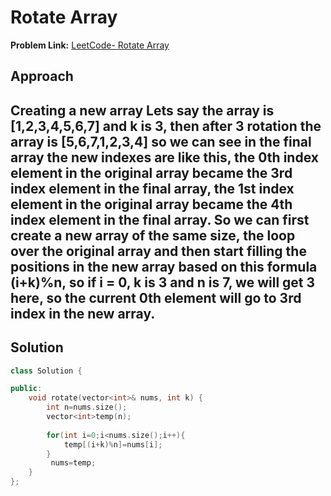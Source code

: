 # Rotate Array

**Problem Link:** [LeetCode- Rotate Array](https://leetcode.com/problems/rotate-array/)

## Approach
Creating a new array
Lets say the array is [1,2,3,4,5,6,7] and k is 3, then after 3 rotation the array is [5,6,7,1,2,3,4] so we can see in the final array the new indexes are like this, the 0th index element in the original array became the 3rd index element in the final array, the 1st index element in the original array became the 4th index element in the final array. So we can first create a new array of the same size, the loop over the original array and then start filling the positions in the new array based on this formula (i+k)%n, so if i = 0, k is 3 and n is 7, we will get 3 here, so the current 0th element will go to 3rd index in the new array.
---

## Solution

```cpp
class Solution {

public:
    void rotate(vector<int>& nums, int k) {
        int n=nums.size();
        vector<int>temp(n);
        
        for(int i=0;i<nums.size();i++){
            temp[(i+k)%n]=nums[i];
        }
         nums=temp;
    }
};